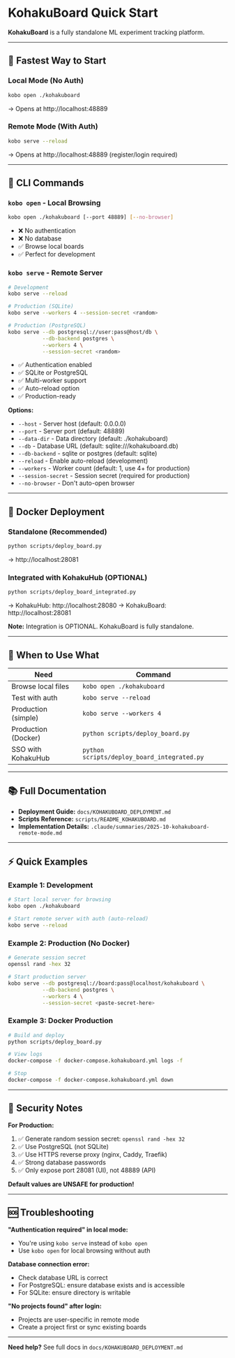 # KohakuBoard Quick Start

**KohakuBoard** is a fully standalone ML experiment tracking platform.

---

## 🏃 Fastest Way to Start

### Local Mode (No Auth)
```bash
kobo open ./kohakuboard
```
→ Opens at http://localhost:48889

### Remote Mode (With Auth)
```bash
kobo serve --reload
```
→ Opens at http://localhost:48889 (register/login required)

---

## 📝 CLI Commands

### `kobo open` - Local Browsing
```bash
kobo open ./kohakuboard [--port 48889] [--no-browser]
```
- ❌ No authentication
- ❌ No database
- ✅ Browse local boards
- ✅ Perfect for development

### `kobo serve` - Remote Server
```bash
# Development
kobo serve --reload

# Production (SQLite)
kobo serve --workers 4 --session-secret <random>

# Production (PostgreSQL)
kobo serve --db postgresql://user:pass@host/db \
           --db-backend postgres \
           --workers 4 \
           --session-secret <random>
```
- ✅ Authentication enabled
- ✅ SQLite or PostgreSQL
- ✅ Multi-worker support
- ✅ Auto-reload option
- ✅ Production-ready

**Options:**
- `--host` - Server host (default: 0.0.0.0)
- `--port` - Server port (default: 48889)
- `--data-dir` - Data directory (default: ./kohakuboard)
- `--db` - Database URL (default: sqlite:///kohakuboard.db)
- `--db-backend` - sqlite or postgres (default: sqlite)
- `--reload` - Enable auto-reload (development)
- `--workers` - Worker count (default: 1, use 4+ for production)
- `--session-secret` - Session secret (required for production)
- `--no-browser` - Don't auto-open browser

---

## 🐳 Docker Deployment

### Standalone (Recommended)
```bash
python scripts/deploy_board.py
```
→ http://localhost:28081

### Integrated with KohakuHub (OPTIONAL)
```bash
python scripts/deploy_board_integrated.py
```
→ KohakuHub: http://localhost:28080
→ KohakuBoard: http://localhost:28081

**Note:** Integration is OPTIONAL. KohakuBoard is fully standalone.

---

## 🎯 When to Use What

| Need | Command |
|------|---------|
| Browse local files | `kobo open ./kohakuboard` |
| Test with auth | `kobo serve --reload` |
| Production (simple) | `kobo serve --workers 4` |
| Production (Docker) | `python scripts/deploy_board.py` |
| SSO with KohakuHub | `python scripts/deploy_board_integrated.py` |

---

## 📚 Full Documentation

- **Deployment Guide:** `docs/KOHAKUBOARD_DEPLOYMENT.md`
- **Scripts Reference:** `scripts/README_KOHAKUBOARD.md`
- **Implementation Details:** `.claude/summaries/2025-10-kohakuboard-remote-mode.md`

---

## ⚡ Quick Examples

### Example 1: Development
```bash
# Start local server for browsing
kobo open ./kohakuboard

# Start remote server with auth (auto-reload)
kobo serve --reload
```

### Example 2: Production (No Docker)
```bash
# Generate session secret
openssl rand -hex 32

# Start production server
kobo serve --db postgresql://board:pass@localhost/kohakuboard \
           --db-backend postgres \
           --workers 4 \
           --session-secret <paste-secret-here>
```

### Example 3: Docker Production
```bash
# Build and deploy
python scripts/deploy_board.py

# View logs
docker-compose -f docker-compose.kohakuboard.yml logs -f

# Stop
docker-compose -f docker-compose.kohakuboard.yml down
```

---

## 🔐 Security Notes

**For Production:**
1. ✅ Generate random session secret: `openssl rand -hex 32`
2. ✅ Use PostgreSQL (not SQLite)
3. ✅ Use HTTPS reverse proxy (nginx, Caddy, Traefik)
4. ✅ Strong database passwords
5. ✅ Only expose port 28081 (UI), not 48889 (API)

**Default values are UNSAFE for production!**

---

## 🆘 Troubleshooting

**"Authentication required" in local mode:**
- You're using `kobo serve` instead of `kobo open`
- Use `kobo open` for local browsing without auth

**Database connection error:**
- Check database URL is correct
- For PostgreSQL: ensure database exists and is accessible
- For SQLite: ensure directory is writable

**"No projects found" after login:**
- Projects are user-specific in remote mode
- Create a project first or sync existing boards

---

**Need help?** See full docs in `docs/KOHAKUBOARD_DEPLOYMENT.md`
